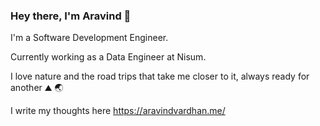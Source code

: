 ### Hey there, I'm Aravind 👋

<!--

Here are some ideas to get you started:

- 🔭 I’m currently working on Data Analytics
- 🌱 I’m currently learning ...
- 👯 I’m looking to collaborate on ...
- 🤔 I’m looking for help with ...
- 💬 Ask me about ...
- 📫 How to reach me: ...
- ⚡ Fun fact: ...
-->

I'm a Software Development Engineer.         

Currently working as a Data Engineer at Nisum.


I love nature and the road trips that take me closer to it, always ready for another ⛰ 🌏

I write my thoughts here https://aravindvardhan.me/
